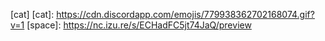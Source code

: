 [cat]
[cat]: https://cdn.discordapp.com/emojis/779938362702168074.gif?v=1
[space]: https://nc.izu.re/s/ECHadFC5jt74JaQ/preview
